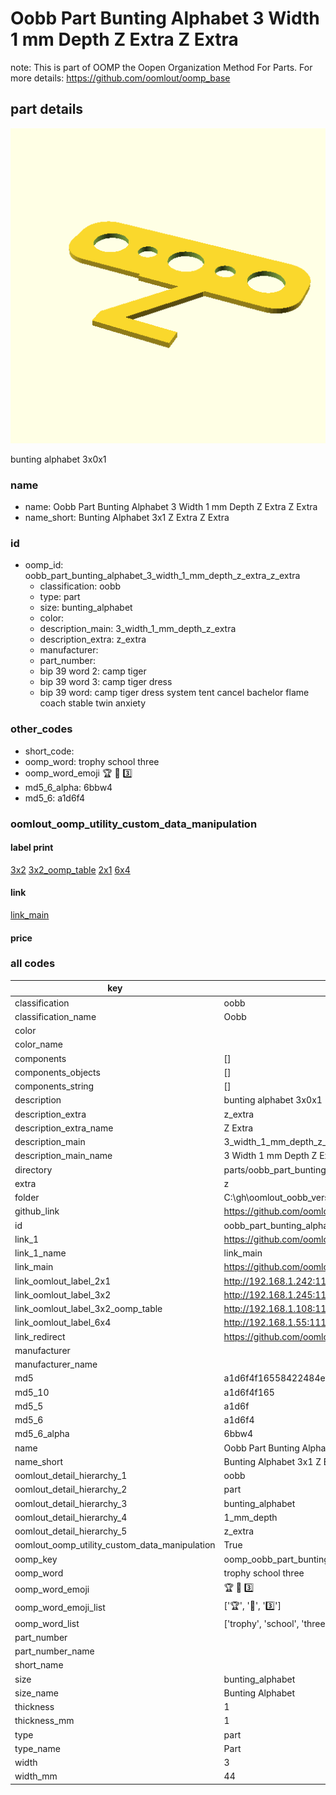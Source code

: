# Oobb Part Bunting Alphabet 3 Width 1 mm Depth Z Extra Z Extra  

note: This is part of OOMP the Oopen Organization Method For Parts. For more details: https://github.com/oomlout/oomp_base

##  part details
  

[![](3dpr.png)](3dpr.png)

bunting alphabet 3x0x1



### name
* name: Oobb Part Bunting Alphabet 3 Width 1 mm Depth Z Extra Z Extra
* name_short: Bunting Alphabet 3x1 Z Extra Z Extra
### id
* oomp_id: oobb_part_bunting_alphabet_3_width_1_mm_depth_z_extra_z_extra
  * classification: oobb
  * type: part
  * size: bunting_alphabet
  * color: 
  * description_main: 3_width_1_mm_depth_z_extra
  * description_extra: z_extra
  * manufacturer: 
  * part_number: 
  * bip 39 word 2: camp tiger
  * bip 39 word 3: camp tiger dress
  * bip 39 word: camp tiger dress system tent cancel bachelor flame coach stable twin anxiety

### other_codes
* short_code: 
* oomp_word: trophy school three
* oomp_word_emoji :trophy: :school: :three:
* md5_6_alpha: 6bbw4
* md5_6: a1d6f4






### oomlout_oomp_utility_custom_data_manipulation
#### label print
[3x2](http://192.168.1.245:1112/?label=oomp%206bbw4)
[3x2_oomp_table](http://192.168.1.108:1112/?label=oomp%206bbw4)
[2x1](http://192.168.1.242:1112/?label=oomp%206bbw4)
[6x4](http://192.168.1.55:1112/?label=oomp%206bbw4)    

#### link

[link_main](https://github.com/oomlout/oomlout_oobb_version_4_generated_parts/tree/main/navigation_oomp/oobb/part/bunting_alphabet/3_width_1_mm_depth_z_extra/z_extra/part)                              

#### price







### all codes 
| key | value |  
| --- | --- |  
| classification | oobb |  
| classification_name | Oobb |  
| color |  |  
| color_name |  |  
| components | [] |  
| components_objects | [] |  
| components_string | [] |  
| description | bunting alphabet 3x0x1 |  
| description_extra | z_extra |  
| description_extra_name | Z Extra |  
| description_main | 3_width_1_mm_depth_z_extra |  
| description_main_name | 3 Width 1 mm Depth Z Extra |  
| directory | parts/oobb_part_bunting_alphabet_3_width_1_mm_depth_z_extra_z_extra |  
| extra | z |  
| folder | C:\gh\oomlout_oobb_version_4_generated_parts\parts\oobb_part_bunting_alphabet_3_width_1_mm_depth_z_extra_z_extra |  
| github_link | https://github.com/oomlout/oomlout_oomp_part_src/tree/main/parts/oobb_part_bunting_alphabet_3_width_1_mm_depth_z_extra_z_extra |  
| id | oobb_part_bunting_alphabet_3_width_1_mm_depth_z_extra_z_extra |  
| link_1 | https://github.com/oomlout/oomlout_oobb_version_4_generated_parts/tree/main/navigation_oomp/oobb/part/bunting_alphabet/3_width_1_mm_depth_z_extra/z_extra/part |  
| link_1_name | link_main |  
| link_main | https://github.com/oomlout/oomlout_oobb_version_4_generated_parts/tree/main/navigation_oomp/oobb/part/bunting_alphabet/3_width_1_mm_depth_z_extra/z_extra/part |  
| link_oomlout_label_2x1 | http://192.168.1.242:1112/?label=oomp%206bbw4 |  
| link_oomlout_label_3x2 | http://192.168.1.245:1112/?label=oomp%206bbw4 |  
| link_oomlout_label_3x2_oomp_table | http://192.168.1.108:1112/?label=oomp%206bbw4 |  
| link_oomlout_label_6x4 | http://192.168.1.55:1112/?label=oomp%206bbw4 |  
| link_redirect | https://github.com/oomlout/oomlout_oobb_version_4_generated_parts/tree/main/parts/oobb_bunting_alphabet_03_01_ex_z |  
| manufacturer |  |  
| manufacturer_name |  |  
| md5 | a1d6f4f16558422484efadcc85787906 |  
| md5_10 | a1d6f4f165 |  
| md5_5 | a1d6f |  
| md5_6 | a1d6f4 |  
| md5_6_alpha | 6bbw4 |  
| name | Oobb Part Bunting Alphabet 3 Width 1 mm Depth Z Extra Z Extra |  
| name_short | Bunting Alphabet 3x1 Z Extra Z Extra |  
| oomlout_detail_hierarchy_1 | oobb |  
| oomlout_detail_hierarchy_2 | part |  
| oomlout_detail_hierarchy_3 | bunting_alphabet |  
| oomlout_detail_hierarchy_4 | 1_mm_depth |  
| oomlout_detail_hierarchy_5 | z_extra |  
| oomlout_oomp_utility_custom_data_manipulation | True |  
| oomp_key | oomp_oobb_part_bunting_alphabet_3_width_1_mm_depth_z_extra_z_extra |  
| oomp_word | trophy school three |  
| oomp_word_emoji | :trophy: :school: :three: |  
| oomp_word_emoji_list | [':trophy:', ':school:', ':three:'] |  
| oomp_word_list | ['trophy', 'school', 'three'] |  
| part_number |  |  
| part_number_name |  |  
| short_name |  |  
| size | bunting_alphabet |  
| size_name | Bunting Alphabet |  
| thickness | 1 |  
| thickness_mm | 1 |  
| type | part |  
| type_name | Part |  
| width | 3 |  
| width_mm | 44 |  
